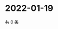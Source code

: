 # 2022-01-19

共 0 条

<!-- BEGIN WEIBO -->
<!-- 最后更新时间 Wed Jan 19 2022 18:14:42 GMT+0800 (China Standard Time) -->

<!-- END WEIBO -->
